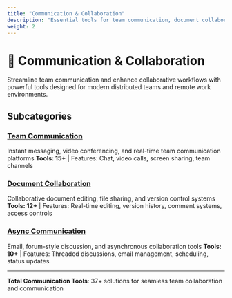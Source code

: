 ```yaml
---
title: "Communication & Collaboration"
description: "Essential tools for team communication, document collaboration, and remote work coordination"
weight: 2
---
```


# 💬 Communication & Collaboration

Streamline team communication and enhance collaborative workflows with powerful tools designed for modern distributed teams and remote work environments.

## Subcategories

### [Team Communication](/categories/communication-collaboration/team-communication/)
Instant messaging, video conferencing, and real-time team communication platforms
**Tools: 15+** | Features: Chat, video calls, screen sharing, team channels

### [Document Collaboration](/categories/communication-collaboration/document-collaboration/)  
Collaborative document editing, file sharing, and version control systems
**Tools: 12+** | Features: Real-time editing, version history, comment systems, access controls

### [Async Communication](/categories/communication-collaboration/async-communication/)
Email, forum-style discussion, and asynchronous collaboration tools
**Tools: 10+** | Features: Threaded discussions, email management, scheduling, status updates

---

**Total Communication Tools**: 37+ solutions for seamless team collaboration and communication